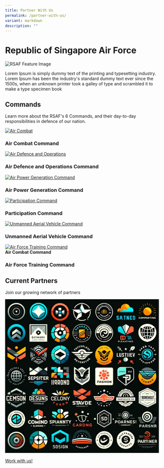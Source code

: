 ```yaml
---
title: Partner With Us
permalink: /partner-with-us/
variant: markdown
description: ""
---
```

<h1>Republic of Singapore Air Force</h1>
<img alt="RSAF Feature Image" src="https://static1.straitstimes.com.sg/s3fs-public/styles/large30x20/public/articles/2021/05/24/yq-rsaf-24052025.jpg?VersionId=Tls5k2P1aPwDf.V.RXmzxGL5oTkQeWas">
<p>
  Lorem Ipsum&nbsp;is simply dummy text of the printing and typesetting
  industry. Lorem Ipsum has been the industry's standard dummy text ever since
  the 1500s, when an unknown printer took a galley of type and scrambled it to
  make a type specimen book
</p>
<h2>Commands</h2>
<p>
  Learn more about the RSAF's 6 Commands, and their day-to-day responsibilities
  in defence of our nation.
</p>
<div class="row">
  <div class="col">
    <div class="card sgds">
      <a href="https://www.mindef.gov.sg/web/portal/rsaf/rsaf-forces/commands/detail/air-combat-command" class="card-link">
        <img src="https://www.mindef.gov.sg/web/wcm/connect/rsaf/f09f28d1-14c2-45a5-9477-527222cae18d/Air-Combat-Command.png?MOD=AJPERES&amp;CACHEID=ROOTWORKSPACE.Z18\_1QK41482L8HD90QOSSLBSG34O4-f09f28d1-14c2-45a5-9477-527222cae18d-mBdlcG7" alt="Air Combat" class="card-img-top">
      </a>
      <div class="card-body">
        <h3 class="card-title">Air Combat Command</h3>
      </div>
    </div>
  </div>
  <div class="col">
    <div class="card sgds">
      <a href="https://www.mindef.gov.sg/web/portal/rsaf/rsaf-forces/commands/detail/air-defence-operations-command" class="card-link">
        <img src="https://www.mindef.gov.sg/web/wcm/connect/rsaf/5d5dc237-1764-4c87-9605-e93ee4cfb2ff/Air-Defence-and-Operations-Command.png?MOD=AJPERES&amp;CACHEID=ROOTWORKSPACE.Z18_1QK41482L8HD90QOSSLBSG34O4-5d5dc237-1764-4c87-9605-e93ee4cfb2ff-mBdlxGg" alt="Air Defence and Operations" class="card-img-top">
      </a>
      <div class="card-body">
        <h3 class="card-title">Air Defence and Operations Command</h3>
      </div>
    </div>
  </div>
  <div class="col">
    <div class="card sgds">
      <a href="https://www.mindef.gov.sg/web/portal/rsaf/rsaf-forces/commands/detail/air-power-generation-command" class="card-link">
        <img src="https://www.mindef.gov.sg/web/wcm/connect/rsaf/bc8f8cb8-910e-4844-bbc1-2250b042b1cf/Air-Power-Generation-Command.png?MOD=AJPERES&amp;CACHEID=ROOTWORKSPACE.Z18_1QK41482L8HD90QOSSLBSG34O4-bc8f8cb8-910e-4844-bbc1-2250b042b1cf-mBdpYEJ" alt="Air Power Generation Command" class="card-img-top">
      </a>
      <div class="card-body">
        <h3 class="card-title">Air Power Generation Command</h3>
      </div>
    </div>
  </div>
</div>
<div class="row">
  <div class="col">
    <div class="card sgds">
      <a href="https://www.mindef.gov.sg/web/portal/rsaf/rsaf-forces/commands/detail/participation-command" class="card-link">
      <img src="https://www.mindef.gov.sg/web/wcm/connect/rsaf/a0b0322d-7123-414f-b3f0-5419f5374b10/Participation-Command.png?MOD=AJPERES&amp;CACHEID=ROOTWORKSPACE.Z18_1QK41482L8HD90QOSSLBSG34O4-a0b0322d-7123-414f-b3f0-5419f5374b10-mBdrffN" alt="Participation Command" class="card-img-top">
      </a>
      <div class="card-body">
        <h3 class="card-title">Participation Command</h3>
        <a href="https://www.mindef.gov.sg/web/portal/rsaf/rsaf-forces/commands/detail/participation-command" class="card-link">
      </a></div><a href="https://www.mindef.gov.sg/web/portal/rsaf/rsaf-forces/commands/detail/participation-command" class="card-link">
    </a></div><a href="https://www.mindef.gov.sg/web/portal/rsaf/rsaf-forces/commands/detail/participation-command" class="card-link">
  </a></div><a href="https://www.mindef.gov.sg/web/portal/rsaf/rsaf-forces/commands/detail/participation-command" class="card-link">
  </a><div class="col"><a href="https://www.mindef.gov.sg/web/portal/rsaf/rsaf-forces/commands/detail/participation-command" class="card-link">
    </a><div class="card sgds"><a href="https://www.mindef.gov.sg/web/portal/rsaf/rsaf-forces/commands/detail/participation-command" class="card-link">
      </a><a href="https://www.mindef.gov.sg/web/portal/rsaf/rsaf-forces/commands/detail/unmanned-aerial-vehicle-command" class="card-link">
      <img src="https://www.mindef.gov.sg/web/wcm/connect/rsaf/1c6bad85-9f3f-4296-b35b-338b545bc6f2/UAV-Command.png?MOD=AJPERES&amp;CACHEID=ROOTWORKSPACE.Z18_1QK41482L8HD90QOSSLBSG34O4-1c6bad85-9f3f-4296-b35b-338b545bc6f2-mBdvCZO" alt="Unmanned Aerial Vehicle Command" class="card-img-top">
      </a>
      <div class="card-body">
        <h3 class="card-title">Unmanned Aerial Vehicle Command</h3>
      </div>
    </div>
  </div>
  <div class="col">
    <div class="card sgds">
      <a href="https://www.mindef.gov.sg/web/portal/rsaf/rsaf-forces/commands/detail/air-force-training-command" class="card-link">
      <img src="https://www.mindef.gov.sg/web/wcm/connect/rsaf/f7eb8601-f1dd-4b4a-8ed8-86362076852e/Air-Force-Training-Command.png?MOD=AJPERES&amp;CACHEID=ROOTWORKSPACE.Z18_1QK41482L8HD90QOSSLBSG34O4-f7eb8601-f1dd-4b4a-8ed8-86362076852e-mJ4nEWv" alt="Air Force Training Command" class="card-img-top">
      </a>
			<br>
			<div class="header">
				<b> Air Combat Command </b> </div>
      <div class="card-body">
        <h3 class="card-title">Air Force Training Command</h3>
      </div>
    </div>
  </div>
</div>
<h2>Current Partners</h2>
<p>Join our growing network of partners</p>
<img alt="Partners" src="/images/Placeholder%20test%20images%20/fake%20partners.png">
<p>
  <a class="bp-button is-primary is-uppercase search-button" href="https://www.mindef.gov.sg/web/portal/rsaf/home/">Work with us!</a>
</p>
